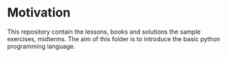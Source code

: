 # Motivation
This repository contain the lessons, books and solutions the sample exercises, midterms. The aim of this folder is to introduce the basic python programming language. 
